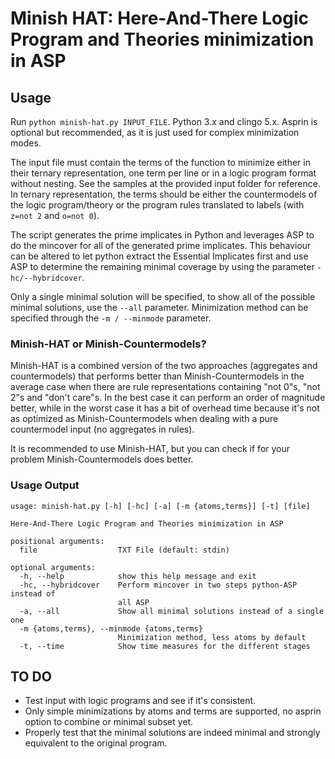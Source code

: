 # Minish HAT: Here-And-There Logic Program and Theories minimization in ASP

## Usage
Run ```python minish-hat.py INPUT_FILE```. Python 3.x and clingo 5.x.
Asprin is optional but recommended, as it is just used for complex minimization modes.

The input file must contain the terms of the function to minimize either in their ternary representation, one term per line
or in a logic program format without nesting. See the samples at the provided input folder for reference.
In ternary representation, the terms should be either the countermodels of the logic program/theory or the program rules translated to labels (with ```z=not 2``` and ```o=not 0```).

The script generates the prime implicates in Python and leverages ASP to do the mincover for all of the generated prime implicates. This behaviour can be altered to let python extract the Essential Implicates first and use ASP to determine the remaining minimal coverage by using the parameter ```-hc/--hybridcover```.

Only a single minimal solution will be specified, to show all of the possible minimal solutions, use the ```--all``` parameter. Minimization method can be specified through the ```-m / --minmode``` parameter.

### Minish-HAT or Minish-Countermodels?
Minish-HAT is a combined version of the two approaches (aggregates and countermodels)
that performs better than Minish-Countermodels in the average case when there are
rule representations containing "not 0"s, "not 2"s and "don't care"s. In the best case
it can perform an order of magnitude better, while in the worst case it has a bit
of overhead time because it's not as optimized as Minish-Countermodels when dealing
with a pure countermodel input (no aggregates in rules).

It is recommended to use Minish-HAT, but you can check if for your problem Minish-Countermodels
does better.

### Usage Output
```
usage: minish-hat.py [-h] [-hc] [-a] [-m {atoms,terms}] [-t] [file]

Here-And-There Logic Program and Theories minimization in ASP

positional arguments:
  file                  TXT File (default: stdin)

optional arguments:
  -h, --help            show this help message and exit
  -hc, --hybridcover    Perform mincover in two steps python-ASP instead of
                        all ASP
  -a, --all             Show all minimal solutions instead of a single one
  -m {atoms,terms}, --minmode {atoms,terms}
                        Minimization method, less atoms by default
  -t, --time            Show time measures for the different stages
```

## TO DO
* Test input with logic programs and see if it's consistent.
* Only simple minimizations by atoms and terms are supported, no asprin option to combine or minimal subset yet.
* Properly test that the minimal solutions are indeed minimal and strongly equivalent to the original program.
